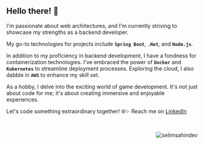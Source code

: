 <!--<a href="https://leetcode.com/selimsahin/">
  <img align="right" src="https://leetcard.jacoblin.cool/selimsahin?theme=nord&font=Ubuntu&ext=heatmap&border=0&radius=4&hide=ranking&animation=false" alt="LeetCode Stats" /> 
</a>-->

Hello there! 👋
---

I'm passionate about web architectures, and I'm currently striving to showcase my strengths as a backend developer.

My go-to technologies for projects include **`Spring Boot`**, **`.Net`**, and **`Node.js`**.

In addition to my proficiency in backend development, I have a fondness for containerization technologies. I've embraced the power of **`Docker`** and **`Kubernetes`** to streamline deployment processes. Exploring the cloud, I also dabble in **`AWS`** to enhance my skill set.

As a hobby, I delve into the exciting world of game development. It's not just about code for me; it's about creating immersive and enjoyable experiences.

Let's code something extraordinary together! 🌐✨
Reach me on [LinkedIn](https://www.linkedin.com/in/selim-sahin/)

<br />

<p><img align="right" src="https://komarev.com/ghpvc/?username=selimsahindev&label=Profile%20views&color=0e75b6&style=flat" alt="selimsahindev" /></p>
